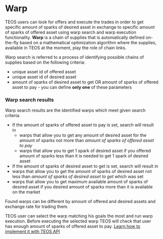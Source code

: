 # Warp

TEOS users can look for offers and execute the trades in order to get specific amount of sparks of desired asset in exchange to specific amount of sparks of offered asset using warp search and warp execution functionality. **Warp** is a chain of supplies that is automatically defined on-the-fly based on a mathematical optimization algorithm where the supplies, available in TEOS at the moment, play the role of chain links.

Warp search is referred to a process of identifying possible chains of supplies based on the following criteria:

* unique asset id of offered asset
* unique asset id of desired asset
* amount of sparks of desired asset to get OR amount of sparks of offered asset to pay - you can define **only one** of these parameters

### Warp search results

Warp search results are the identified warps which meet given search criteria.

* If the amount of sparks of offered asset to pay is set, search will result in
  * warps that allow you to get any amount of desired asset for the amount of sparks not more than _amount of sparks of offered asset to pay_&#x20;
  * warps that allow you to get 1 spark of desired asset if you offered amount of sparks less than it is needed to get 1 spark of desired asset
* If the amount of sparks of desired asset to get is set, search will result in
* warps that allow you to get the amount of sparks of desired asset not less than _amount of sparks of desired asset to get_ which was set
* warps that allow you to get maximum available amount of sparks of desired asset if you desired amount of sparks more than it is available on the market

Found warps can be different by amount of offered and desired assets and exchange rate for trading them.

TEOS user can select the warp matching his goals the most and run warp execution. Before executing the selected warp TEOS will check that user has enough amount of sparks of offered asset to pay. [Learn how to implement it with TEOS API](../using-the-teos-api/warp-search.md)

